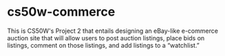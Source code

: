# cs50w-commerce
This is CS50W's Project 2 that entails designing an eBay-like e-commerce auction site that will allow users to post auction listings, place bids on listings, comment on those listings, and add listings to a “watchlist.”
